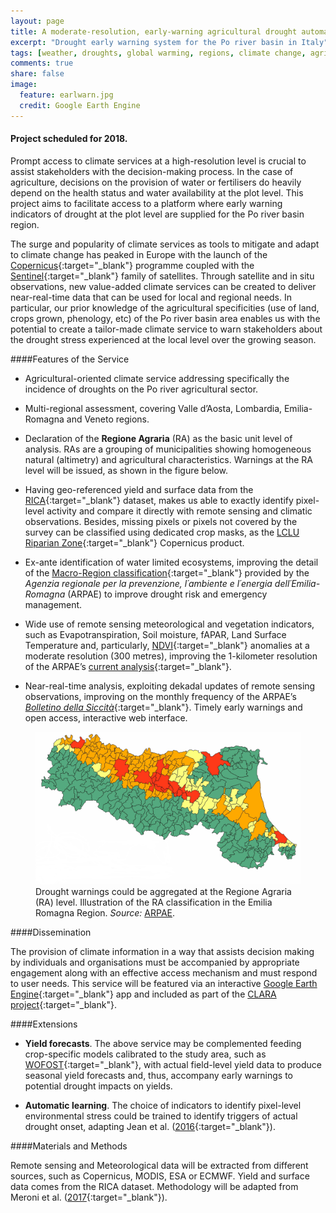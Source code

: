 ```yaml
---
layout: page
title: A moderate-resolution, early-warning agricultural drought automatic classification system - An application to the Po river basin
excerpt: "Drought early warning system for the Po river basin in Italy"
tags: [weather, droughts, global warming, regions, climate change, agriculture, crop, yields, adaptation, remote sensing, satellite]
comments: true
share: false
image:
  feature: earlwarn.jpg
  credit: Google Earth Engine
---
```


#### Project scheduled for 2018.

Prompt access to climate services at a high-resolution level is crucial to assist stakeholders with the decision-making process. In the case of agriculture, decisions on the provision of water or fertilisers do heavily depend on the health status and water availability at the plot level. This project aims to facilitate access to a platform where early warning indicators of drought at the plot level are supplied for the Po river basin region.

The surge and popularity of climate services as tools to mitigate and adapt to climate change has peaked in Europe with the launch of the [Copernicus](http://www.copernicus.eu/){:target="_blank"} programme coupled with the [Sentinel](http://www.esa.int/Our_Activities/Observing_the_Earth/Copernicus/Overview4){:target="_blank"} family of satellites. Through satellite and in situ observations, new value-added climate services can be created to deliver near-real-time data that can be used for local and regional needs. In particular, our prior knowledge of the agricultural specificities (use of land, crops grown, phenology, etc) of the Po river basin area enables us with the potential to create a tailor-made climate service to warn stakeholders about the drought stress experienced at the local level over the growing season.

####Features of the Service

- Agricultural-oriented climate service addressing specifically the incidence of droughts on the Po river agricultural sector.

- Multi-regional assessment, covering Valle d’Aosta, Lombardia, Emilia-Romagna and Veneto regions.

- Declaration of the **Regione Agraria** (RA) as the basic unit level of analysis. RAs are a grouping of municipalities showing homogeneous natural (altimetry) and agricultural characteristics. Warnings at the RA level will be issued, as shown in the figure below.

- Having geo-referenced yield and surface data from the [RICA](http://www.rica.inea.it/public/it/index.php){:target="_blank"} dataset, makes us able to exactly identify pixel-level activity and compare it directly with remote sensing and climatic observations. Besides, missing pixels or pixels not covered by the survey can be classified using dedicated crop masks, as the [LCLU Riparian Zone](http://land.copernicus.eu/local/riparian-zones/land-cover-land-use-lclu-image/view){:target="_blank"} Copernicus product.

- Ex-ante identification of water limited ecosystems, improving the detail of the [Macro-Region classification](https://www.arpae.it/dettaglio_generale.asp?id=3289&idlivello=1004){:target="_blank"} provided by the *Agenzia regionale per la prevenzione, l´ambiente e l´energia dell´Emilia-Romagna* (ARPAE) to improve drought risk and emergency management.

- Wide use of remote sensing meteorological and vegetation indicators, such as Evapotranspiration, Soil moisture, fAPAR, Land Surface Temperature and, particularly, [NDVI](http://land.copernicus.eu/global/content/product-quality-ndvi-300m){:target="_blank"} anomalies at a moderate resolution (300 metres), improving the 1-kilometer resolution of the ARPAE’s [current analysis](https://www.arpae.it/sim/?telerilevamento/ndvi_anomalie){:target="_blank"}.

- Near-real-time analysis, exploiting dekadal updates of remote sensing observations, improving on the monthly frequency of the ARPAE’s [*Bolletino della Siccità*](https://www.arpae.it/siccita/?bollettini&idlivello=1003){:target="_blank"}. Timely early warnings and open access, interactive web interface.

<figure>
	<img src="/images/mappa_regionale.jpg">
	<figcaption>Drought warnings could be aggregated at the Regione Agraria (RA) level. Illustration of the RA classification in the Emilia Romagna Region. <i>Source: </i><a href="https://www.arpae.it/" target="_blank">ARPAE</a>.</figcaption>
</figure>

####Dissemination

The provision of climate information in a way that assists decision making by individuals and organisations must be accompanied by appropriate engagement along with an effective access mechanism and must respond to user needs. This service will be featured via an interactive [Google Earth Engine](https://earthengine.google.com/){:target="_blank"} app and included as part of the [CLARA project](http://clara-project.eu/){:target="_blank"}.

####Extensions 

- **Yield forecasts**. The above service may be complemented feeding crop-specific models calibrated to the study area, such as [WOFOST](http://bioma.jrc.ec.europa.eu/documentation/Wofost%20Modelling%20Solution%20Documentation.pdf){:target="_blank"}, with actual field-level yield data to produce seasonal yield forecasts and, thus, accompany early warnings to potential drought impacts on yields.

- **Automatic learning**. The choice of indicators to identify pixel-level environmental stress could be trained to identify triggers of actual drought onset, adapting Jean et al. ([2016](http://science.sciencemag.org/content/353/6301/790){:target="_blank"}).

####Materials and Methods

Remote sensing and Meteorological data will be extracted from different sources, such as Copernicus, MODIS, ESA or ECMWF. Yield and surface data comes from the RICA dataset. Methodology will be
adapted from Meroni et al. ([2017](https://mars.jrc.ec.europa.eu/asap/){:target="_blank"}).
